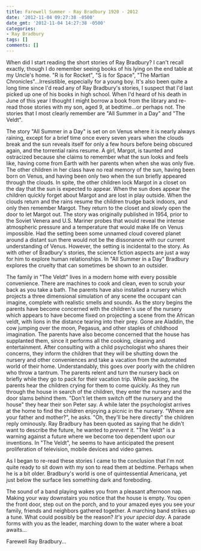 ```yaml
---
title: Farewell Summer - Ray Bradbury 1920 - 2012
date: '2012-11-04 09:27:38 -0500'
date_gmt: '2012-11-04 14:27:38 -0500'
categories:
- Ray Bradbury
tags: []
comments: []
---
```

When did I start reading the short stories of Ray Bradbury? I can't recall exactly, though I do remember seeing books of his lying on the end table at my Uncle's home. "R is for Rocket", "S is for Space", "The Martian Chronicles"...Irresistible, especially for a young boy. It's also been quite a long time since I'd read any of Ray Bradbury's stories, I suspect that I'd last picked up one of his books in high school. When I'd heard of his death in June of this year I thought I might borrow a book from the library and re-read those stories with my son, aged 9, at bedtime...or perhaps not. The stories that I most clearly remember are "All Summer in a Day" and "The Veldt".

The story "All Summer in a Day" is set on on Venus where it is nearly always raining, except for a brief time once every seven years when the clouds break and the sun reveals itself for only a few hours before being obscured again, and the torrential rains resume. A girl, Margot, is taunted and ostracized because she claims to remember what the sun looks and feels like, having come from Earth with her parents when when she was only five. The other children in her class have no real memory of the sun, having been born on Venus, and having been only two when the sun briefly appeared through the clouds. In spite, the other children lock Margot in a closet on the day that the sun is expected to appear. When the sun does appear the children quickly forget about Margot and are lost in play outside. When the clouds return and the rains resume the children trudge back indoors, and only then remember Margot. They return to the closet and slowly open the door to let Margot out. The story was originally published in 1954, prior to the Soviet Venera and U.S. Mariner probes that would reveal the intense atmospheric pressure and a temperature that would make life on Venus impossible. Had the setting been some unnamed cloud covered planet around a distant sun there would not be the dissonance with our current understanding of Venus. However, the setting is incidental to the story. As with other of Bradbury's stories, the science fiction aspects are just a way for him to explore human relationships. In "All Summer in a Day" Bradbury explores the cruelty that can sometimes be shown to an outsider.

The family in "The Veldt" lives in a modern home with every possible convenience. There are machines to cook and clean, even to scrub your back as you take a bath. The parents have also installed a nursery which projects a three dimensional simulation of any scene the occupant can imagine, complete with realistic smells and sounds. As the story begins the parents have become concerned with the children's use of the nursery which appears to have become fixed on projecting a scene from the African veldt, with lions in the distance tearing into their prey. Gone are Aladdin, the cow jumping over the moon, Pegasus, and other staples of childhood imagination. The parents have also become concerned that the house has supplanted them, since it performs all the cooking, cleaning and entertainment. After consulting with a child psychologist who shares their concerns, they inform the children that they will be shutting down the nursery and other conveniences and take a vacation from the automated world of their home. Understandably, this goes over poorly with the children who throw a tantrum. The parents relent and turn the nursery back on briefly while they go to pack for their vacation trip. While packing, the parents hear the children crying for them to come quickly. As they run through the house in search of the children, they enter the nursery and the door slams behind them. "Don't let them switch off the nursery and the house" they hear their son Peter say. A while later the psychologist arrives at the home to find the children enjoying a picnic in the nursery. "Where are your father and mother?", he asks. "Oh, they'll be here directly" the children reply ominously. Ray Bradbury has been quoted as saying that he didn't want to describe the future, he wanted to *prevent* it. "The Veldt" is a warning against a future where we become too dependent upon our inventions. In "The Veldt", he seems to have anticipated the present proliferation of television, mobile devices and video games.

As I began to re-read these stories I came to the conclusion that I'm not quite ready to sit down with my son to read them at bedtime. Perhaps when he is a bit older. Bradbury's world is one of quintessential Americana, yet just below the surface lies something dark and foreboding.

The sound of a band playing wakes you from a pleasant afternoon nap. Making your way downstairs you notice that the house is empty. You open the front door, step out on the porch, and to your amazed eyes you see your family, friends and neighbors gathered together. A marching band strikes up a tune. What could possibly be the reason? *It's your special day*. A parade forms with you as the leader, marching down to the water where a boat awaits...

Farewell Ray Bradbury...
